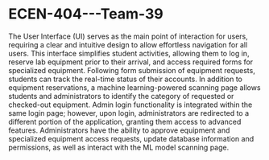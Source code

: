 # ECEN-404---Team-39

The User Interface (UI) serves as the main point of interaction for users, requiring a clear and intuitive design to allow effortless navigation for all users. This interface simplifies student activities, allowing them to log in, reserve lab equipment prior to their arrival, and access required forms for specialized equipment. Following form submission of equipment requests, students can track the real-time status of their accounts.
In addition to equipment reservations, a machine learning-powered scanning page allows students and administrators to identify the category of requested or checked-out equipment. Admin login functionality is integrated within the same login page; however, upon login, administrators are redirected to a different portion of the application, granting them access to advanced features. Administrators have the ability to approve equipment and specialized equipment access requests, update database information and permissions, as well as interact with the ML model scanning page.

